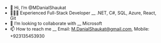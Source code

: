 - 👋 Hi, I’m @MDanialShaukat
- 🧑🏻‍💻 Experienced Full-Stack Developer __ .NET, C#, SQL, Azure, React, Git
- 💞️ I’m looking to collaborate with __ Microsoft
- 📫 How to reach me __ Email: M.DanialShaukat@gmail.com, Mobile: +923135453930

<!---
MDanialShaukat/MDanialShaukat is a ✨ special ✨ repository because its `README.md` (this file) appears on your GitHub profile.
You can click the Preview link to take a look at your changes.
--->
